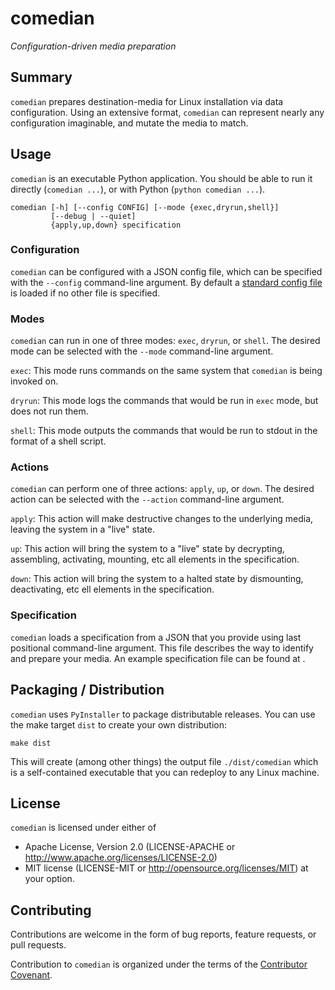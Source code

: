 # comedian

*Configuration-driven media preparation*

## Summary

`comedian` prepares destination-media for Linux installation via data
configuration. Using an extensive format, `comedian` can represent nearly any
configuration imaginable, and mutate the media to match.

## Usage

`comedian` is an executable Python application. You should be able to run it
directly (`comedian ...`), or with Python (`python comedian ...`).

```
comedian [-h] [--config CONFIG] [--mode {exec,dryrun,shell}]
         [--debug | --quiet]
         {apply,up,down} specification
```

### Configuration

`comedian` can be configured with a JSON config file, which can be specified
with the `--config` command-line argument. By default a [standard config
file](comedian/default.config.json) is loaded if no other file is specified.

### Modes

`comedian` can run in one of three modes: `exec`, `dryrun`, or `shell`. The
desired mode can be selected with the `--mode` command-line argument.

`exec`: This mode runs commands on the same system that `comedian` is being
invoked on.

`dryrun`: This mode logs the commands that would be run in `exec` mode, but does
not run them.

`shell`: This mode outputs the commands that would be run to stdout in the
format of a shell script.

### Actions

`comedian` can perform one of three actions: `apply`, `up`, or `down`. The
desired action can be selected with the `--action` command-line argument.

`apply`: This action will make destructive changes to the underlying media,
leaving the system in a "live" state.

`up`: This action will bring the system to a "live" state by decrypting,
assembling, activating, mounting, etc all elements in the specification.

`down`: This action will bring the system to a halted state by dismounting,
deactivating, etc ell elements in the specification.

### Specification

`comedian` loads a specification from a JSON that you provide using last
positional command-line argument. This file describes the way to identify and
prepare your media. An example specification file can be found at
[](example.spec.json).

## Packaging / Distribution

`comedian` uses `PyInstaller` to package distributable releases. You can use the
make target `dist` to create your own distribution:

```
make dist
```

This will create (among other things) the output file `./dist/comedian` which is
a self-contained executable that you can redeploy to any Linux machine.

## License

`comedian` is licensed under either of

* Apache License, Version 2.0 (LICENSE-APACHE or http://www.apache.org/licenses/LICENSE-2.0)
* MIT license (LICENSE-MIT or http://opensource.org/licenses/MIT) at your option.

## Contributing

Contributions are welcome in the form of bug reports, feature requests, or pull
requests.

Contribution to `comedian` is organized under the terms of the [Contributor
Covenant](CONTRIBUTOR_COVENANT.md).
